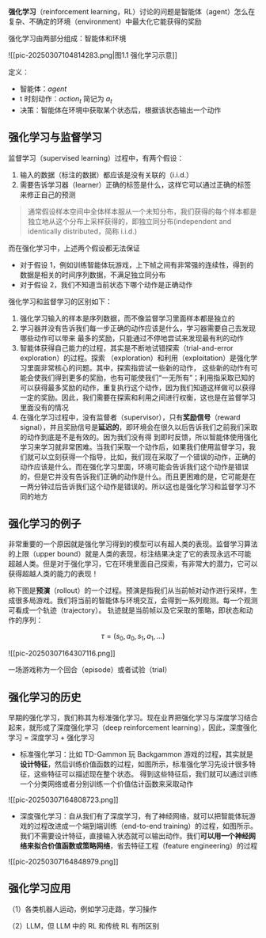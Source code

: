 
**强化学习**（reinforcement learning，RL）讨论的问题是智能体（agent）怎么在复杂、不确定的环境（environment）中最大化它能获得的奖励

强化学习由两部分组成：智能体和环境

![[pic-20250307104814283.png|图1.1 强化学习示意]]

定义：

- 智能体：$agent$
- t 时刻动作：$action_{t}$ 简记为 $a_{t}$
- 决策：智能体在环境中获取某个状态后，根据该状态输出一个动作

## 强化学习与监督学习

监督学习（supervised learning）过程中，有两个假设：

1. 输入的数据（标注的数据）都应该是没有关联的（i.i.d.）
2. 需要告诉学习器（learner）正确的标签是什么，这样它可以通过正确的标签来修正自己的预测

> 通常假设样本空间中全体样本服从一个未知分布，我们获得的每个样本都是独立地从这个分布上采样获得的，即独立同分布(independent and identically distributed，简称 i.i.d.)

而在强化学习中，上述两个假设都无法保证
- 对于假设 1，例如训练智能体玩游戏，上下帧之间有非常强的连续性，得到的数据是相关的时间序列数据，不满足独立同分布
- 对于假设 2，我们不知道当前状态下哪个动作是正确动作

强化学习和监督学习的区别如下：

1. 强化学习输入的样本是序列数据，而不像监督学习里面样本都是独立的
2. 学习器并没有告诉我们每一步正确的动作应该是什么，学习器需要自己去发现哪些动作可以带来 最多的奖励，只能通过不停地尝试来发现最有利的动作
3. 智能体获得自己能力的过程，其实是不断地试错探索（trial-and-error exploration）的过程。探索 （exploration）和利用（exploitation）是强化学习里面非常核心的问题。其中，探索指尝试一些新的动作， 这些新的动作有可能会使我们得到更多的奖励，也有可能使我们“一无所有”；利用指采取已知的可以获得最多奖励的动作，重复执行这个动作，因为我们知道这样做可以获得一定的奖励。因此，我们需要在探索和利用之间进行权衡，这也是在监督学习里面没有的情况
4. 在强化学习过程中，没有监督者（supervisor），只有**奖励信号**（reward signal），并且奖励信号是**延迟的**，即环境会在很久以后告诉我们之前我们采取的动作到底是不是有效的。因为我们没有得 到即时反馈，所以智能体使用强化学习来学习就非常困难。当我们采取一个动作后，如果我们使用监督学习，我们就可以立刻获得一个指导，比如，我们现在采取了一个错误的动作，正确的动作应该是什么。而在强化学习里面，环境可能会告诉我们这个动作是错误的，但是它并没有告诉我们正确的动作是什么。而且更困难的是，它可能是在一两分钟过后告诉我们这个动作是错误的。所以这也是强化学习和监督学习不同的地方

## 强化学习的例子

非常重要的一个原因就是强化学习得到的模型可以有超人类的表现。监督学习算法的上限（upper bound）就是人类的表现，标注结果决定了它的表现永远不可能超越人类。但是对于强化学习，它在环境里面自己探索，有非常大的潜力，它可以获得超越人类的能力的表现！

称下图是**预演**（rollout）的一个过程。预演是指我们从当前帧对动作进行采样，生成很多局游戏。我们将当前的智能体与环境交互，会得到一系列观测。每一个观测可看成一个轨迹（trajectory）。 轨迹就是当前帧以及它采取的策略，即状态和动作的序列：

$$
\tau = (s_0, a_0, s_1, a_1, \dots)
$$

![[pic-20250307164307116.png]]

一场游戏称为一个回合（episode）或者试验（trial）

## 强化学习的历史

早期的强化学习，我们称其为标准强化学习。现在业界把强化学习与深度学习结合起来，就形成了深度强化学习（deep reinforcement learning），因此，深度强化学习 = 深度学习 + 强化学习

- 标准强化学习：比如 TD-Gammon 玩 Backgammon 游戏的过程，其实就是**设计特征**，然后训练价值函数的过程，如图所示，标准强化学习先设计很多特征，这些特征可以描述现在整个状态。 得到这些特征后，我们就可以通过训练一个分类网络或者分别训练一个价值估计函数来采取动作

![[pic-20250307164808723.png]]

- 深度强化学习：自从我们有了深度学习，有了神经网络，就可以把智能体玩游戏的过程改进成一个端到端训练（end-to-end training）的过程，如图所示。我们不需要设计特征，直接输入状态就可以输出动作。我们**可以用一个神经网络来拟合价值函数或策略网络**，省去特征工程（feature engineering）的过程

![[pic-20250307164848979.png]]

## 强化学习应用

（1）各类机器人运动，例如学习走路，学习操作

（2）LLM，但 LLM 中的 RL 和传统 RL 有所区别